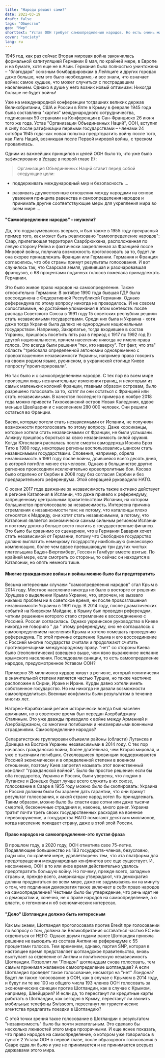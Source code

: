 ```yaml
---
title: "Народы решают сами?"
date: 2021-03-19
draft: false
tags: "Общество"
geo: "Мир"
shorttext: "Устав ООН требует самоопределения народов. Но есть очень мало примеров, когда правительства сделали это возможным."
cover: "society"
lang: ru
---
```


1945 год, как раз сейчас Вторая мировая война закончилась формальной капитуляцией Германии 8 мая, по крайней мере, в Европе и на бумаге, хотя еще не в Азии.  Германия была полностью уничтожена – "благодаря" союзным бомбардировкам в Лейпциге и других городах даже больше, чем это было необходимо,-и все знали, что означает война: самое худшее, что может случиться с пострадавшим населением. Однако в душе у него возник новый оптимизм: Никогда больше не будет войны!

Уже на международной конференции тогдашних великих держав Великобритании, США и России в Ялте в Крыму в феврале 1945 года была составлена "хартия" международного сотрудничества, подписанная 50 странами на Конференции в Сан-Франциско 26 июня того же года.  Устав "Организации Объединенных Наций", ООН, вступил в силу после ратификации первыми государствами – членами 24 октября 1945 года-как новая попытка предотвратить войну после того, как Лига Наций, возникшая после Первой мировой войны, с треском провалилась.  

Одним из важнейших принципов и целей ООН было то, что уже было зафиксировано в [Уставе](https://www.un.org/en/sections/un-charter/un-charter-full-text/index.html "UN Charter") в первой главе (!) :

> Организация Объединенных Наций ставит перед собой следующие цели:

- поддерживать международный мир и безопасность ... 

- развивать дружественные отношения между народами на основе уважения принципа равенства и самоопределения народов и принимать другие соответствующие меры для укрепления мира во всем мире ...

#### "Самоопределение народов" – неужели?

Да, это подразумевалось всерьез, и был также в 1955 году прекрасный пример того, как может быть реализовано "самоопределение народов": Саар, прилегающая территория Саарбрюккена, расположенная по левую сторону Рейна и фактически закрепленная за Францией после Мировой войны, получила возможность проголосовать за то, будет ли она скорее принадлежать Франции или Германии. Германия и Франция согласились, что обе страны примут результаты голосования. И вот случилось так, что Саарская земля, удивившая и разочаровавшая французов, с 68 процентами поданных голосов пожелала принадлежать Германии.

Это было живое право народов на самоопределение. Также относительно Германии: В октябре 1990 года бывшая ГДР была воссоединена с Федеративной Республикой Германия. Однако референдума по этому вопросу никогда не проводилось. И не совсем сопоставимые, но достойные упоминания в этом контексте: после распада Советского Союза в 1991 году 15 советских республик решили стать независимыми государствами. Среди них была и Украина - хотя даже тогда Украина была далеко не однородным национальным государством. Например, Закарпатье, тогда входившее в состав Украины, пришлось посетить пять раз в период с 1917 по 1992 год (!) другой национальности, причем население никогда не имело права голоса. Это всегда были решения "тех, кто наверху". Тот факт, что эта" область "требовала определенной автономии одновременно с провозглашением независимости Украины, например права говорить на своем родном языке, русинском, в украинской столице Киеве попросту"проигнорировали".

Но так было и с самоопределением народов. С тех пор во всем мире произошли лишь незначительные изменения границ, и некоторым из самых маленьких колоний Франции, главным образом островам, было разрешено голосовать за то, хотят ли они остаться с Францией или стать независимыми. В качестве последнего примера в ноябре 2018 года можно привести Тихоокеанский остров Новая Каледония, вдвое меньше Швейцарии и с населением 280 000 человек. Они решили остаться во Франции.

Баски, которые хотели стать независимыми от Испании, не получили возможности проголосовать по этому вопросу. Даже корсиканцы, которые хотели стать независимыми от Франции, не были услышаны. Алжиру пришлось бороться за свою независимость силой оружия. Когда Югославия распалась после смерти самодержца Иосипа Броз Тито в 1980 году, некоторые регионы воспользовались шансом стать независимыми государствами. Словения, например, обрела независимость в 1991 году после войны, длившейся всего десять дней, в которой погибло менее ста человек. Однако в большинстве других регионов происходили исключительно кровопролитные бои. Косово было отделено от Сербии в 2008 году без согласия Сербии и без предварительного референдума. Этой операцией руководило НАТО.

С осени 2017 года движение за независимость также активно действует в регионе Каталония в Испании, что даже привело к референдуму, запрещенному центральным правительством Испании, на котором большинство проголосовало за независимость. Интересна причина стремления к независимости там: не потому, что каталонцы плохо относятся к Мадриду, они хотят стать независимыми, а потому, что Каталония является экономически самым сильным регионом Испании и поэтому должна больше всего платить в государственные финансы. Это было бы сравнимо со сценарием, что в Германии Бавария хочет стать независимой от Германии, потому что Свободное государство должно выплатить немецкому государству наибольшую финансовую компенсацию, более чем вдвое превышающую три других чистых плательщика Баден-Вюртемберг, Гессен и Гамбург вместе взятые. По крайней мере, если смотреть со стороны, то сейчас он находится в Каталонии, но опять немного тише.

#### Многие гражданские войны и войны можно было бы предотвратить 

Весьма интересным случаем "самоопределения народов" стал Крым в 2014 году. Местное население никогда не было в восторге от решения Хрущева о выделении Крыма Украине, что, впрочем, не вызвало никаких проблем ни в советское время, ни после провозглашения независимости Украины в 1991 году. В 2014 году, после драматических событий на Киевском Майдане, в Крыму был проведен референдум, четким решением которого стало стремление к воссоединению с Россией. Россия согласилась. Однако украинское руководство в Киеве никогда не говорило " да " этому референдуму, оно не соглашалось с самоопределением населения Крыма и хотело помешать проведению референдума. По этой причине отделение Крыма и его воссоединение с Россией многие государства считали и продолжают считать противоречащими международному праву. "нет" со стороны Киева было (геополитически) взвешено выше, чем явно выраженное желание крымского населения. Последовали санкции, то есть самоопределение народов, предусмотренное Уставом ООН?

Примерно 35 миллионов курдов живут в регионе, который политически в значительной степени является частью Турции, но также частично расположен в Сирии, Ираке и Иране. Курды давно хотели иметь собственное государство. Но им никогда не давали возможности самоопределиться. Военные конфликты были результатом в течение многих лет.

Нагорно-Карабахский регион исторически всегда был населен армянами, но в советское время был передан Азербайджану Сталиным. Это уже дважды приводило к войне между Арменией и Азербайджаном, со многими погибшими и неизмеримыми военными страданиями. Самоопределение народов?

Сепаратистские группировки объявили районы (области) Луганска и Донецка на Востоке Украины независимыми в 2014 году. С тех пор началась гражданская война, более длительная, чем Вторая мировая, и уже с тысячами погибших. Отколовшиеся провинции поддерживаются Россией экономически и в определенной степени в военном отношении, поэтому Киев запретил называть этот воинственный конфликт "гражданской войной". Было бы простое решение: если бы оба государства, Украина и Россия, были уверены, что людям в Луганске и Донецке будет лучше всего служить в их союзе, голосование в Сааре в 1955 году можно было бы скопировать: Украина и Россия должны были бы заранее дать гарантии, что они примут результат голосования, к какой стране народ хотел бы принадлежать. Таким образом, можно было бы спасти еще сотни или даже тысячи смертей, бесконечные страдания и, наконец, много денег. Украина тратит почти треть своих государственных расходов на военное перевооружение, а государства НАТО помогают десяткам миллионов, когда население покидает страну, даже в этой злой России.

#### Право народов на самоопределение-это пустая фраза

В прошлом году, в 2020 году, ООН отметила свое 75-летие. Подавляющее большинство из 193 государств-членов, безусловно, рады или, по крайней мере, удовлетворены тем, что эта платформа для предотвращения международных конфликтов все еще существует. И, несомненно, ООН в то или иное время действительно удалось предотвратить большую войну. Но почему, прежде всего, западные страны и, прежде всего, американцы утверждают, что демократия должна продвигаться во всем мире, даже не задумываясь ни на минуту о том, что подлинная демократия также включает в себя право народов на самоопределение? Честным было бы утверждение, что речь идет не о демократии и, конечно, не о праве народов на самоопределение, а о власти, о гегемонии и об экономических интересах.

#### "Дело" Шотландии должно быть интересным

Как мы знаем, Шотландия проголосовала против Brexit при голосовании по вопросу о том, должна ли Великобритания оставаться частью ЕС или отделиться от НЕГО. Однако двумя годами ранее Шотландия приняла решение не выходить из состава Англии на референдуме с 55 процентами голосов. Тем временем, однако, партия SNP, которая в настоящее время представляет шотландское правительство, вновь выступает за отделение от Англии и политическую независимость Шотландии. Позволит ли "Лондон" шотландцам снова голосовать, тем самым принимая желаемое самоопределение шотландцев? А если Шотландия проведет такое голосование, несмотря на "нет" Лондона? Будет ли также голосование в ООН, как в случае с Крымом в 2014 году, и будут ли те же 100 из общего числа 193 членов ООН голосовать за экономические санкции против Шотландии, как в случае с Крымом, например, Швейцария? И если да, то перестанут ли кредитные карты работать в Шотландии, как сегодня в Крыму, перестанут ли звонить мобильные телефоны Swisscom, перестанут ли туристические агентства предлагать поездки в Шотландию?

С этой точки зрения такое голосование в Шотландии с результатом "независимость" было бы почти желательным. Это сделало бы несколько лживостей этого мира прозрачными. И еще яснее показать, что право народов на самоопределение, о котором уже говорилось в пункте 2 Устава ООН в первой главе, после образцового голосования в Сааре едва ли было и уже не принимается и не принимается всерьез державами этого мира.
